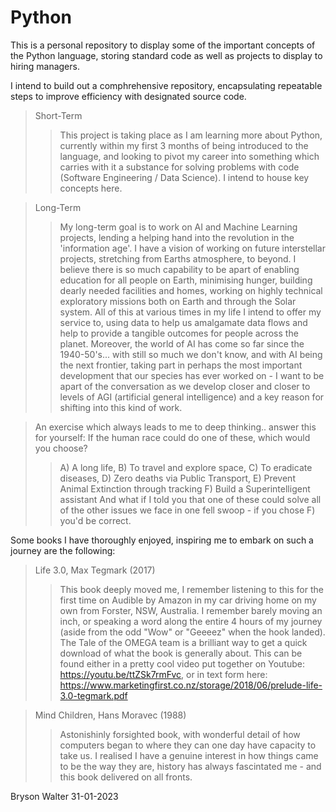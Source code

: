 # Python

This is a personal repository to display some of the important concepts of the Python language, storing standard code as well as projects to display to hiring managers.

I intend to build out a comphrehensive repository, encapsulating repeatable steps to improve efficiency with designated source code. 

>Short-Term
>>This project is taking place as I am learning more about Python, currently within my first 3 months of being introduced to the language, and looking to pivot my career into something which carries with it a substance for solving problems with code (Software Engineering / Data Science). I intend to house key concepts here. 

>Long-Term
>>My long-term goal is to work on AI and Machine Learning projects, lending a helping hand into the revolution in the 'information age'.
I have a vision of working on future interstellar projects, stretching from Earths atmosphere, to beyond.
I believe there is so much capability to be apart of enabling education for all people on Earth, minimising hunger, building dearly needed facilities and homes, working on highly technical exploratory missions both on Earth and through the Solar system. All of this at various times in my life I intend to offer my service to, using data to help us amalgamate data flows and help to provide a tangible outcomes for people across the planet.
Moreover, the world of AI has come so far since the 1940-50's... with still so much we don't know, and with AI being the next frontier, taking part in perhaps the most important development that our species has ever worked on - I want to be apart of the conversation as we develop closer and closer to levels of AGI (artificial general intelligence) and a key reason for shifting into this kind of work. 

>An exercise which always leads to me to deep thinking.. answer this for yourself: If the human race could do one of these, which would you choose? 
>>A) A long life, 
>>B) To travel and explore space, 
>>C) To eradicate diseases, 
>>D) Zero deaths via Public Transport, 
>>E) Prevent Animal Extinction through tracking
>>F) Build a Superintelligent assistant
>>And what if I told you that one of these could solve all of the other issues we face in one fell swoop - if you chose F) you'd be correct.

Some books I have thoroughly enjoyed, inspiring me to embark on such a journey are the following:
> Life 3.0, Max Tegmark (2017)
>> This book deeply moved me, I remember listening to this for the first time on Audible by Amazon in my car driving home on my own from Forster, NSW, Australia. I remember barely moving an inch, or speaking a word along the entire 4 hours of my journey (aside from the odd "Wow" or "Geeeez" when the hook landed). The Tale of the OMEGA team is a brilliant way to get a quick download of what the book is generally about. This can be found either in a pretty cool video put together on Youtube: https://youtu.be/ttZSk7rmFvc, or in text form here: https://www.marketingfirst.co.nz/storage/2018/06/prelude-life-3.0-tegmark.pdf

> Mind Children, Hans Moravec (1988)
>> Astonishinly forsighted book, with wonderful detail of how computers began to where they can one day have capacity to take us. I realised I have a genuine interest in how things came to be the way they are, history has always fascintated me - and this book delivered on all fronts. 

Bryson Walter
31-01-2023

